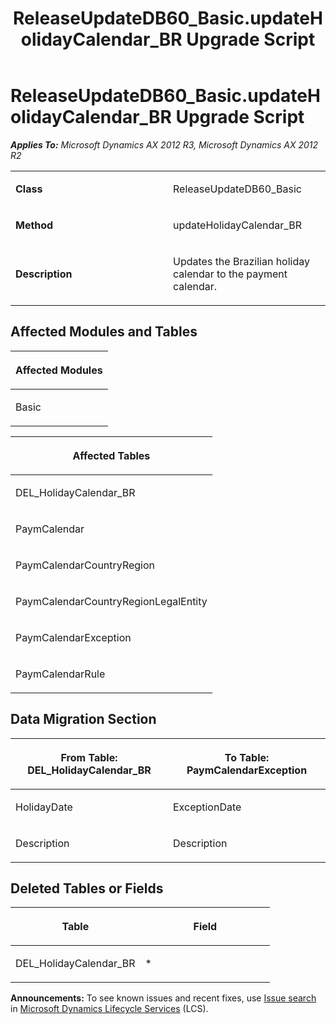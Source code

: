 ﻿---
title: ReleaseUpdateDB60_Basic.updateHolidayCalendar_BR Upgrade Script
TOCTitle: ReleaseUpdateDB60_Basic.updateHolidayCalendar_BR Upgrade Script
ms:assetid: 2fe00630-c24b-281b-e47b-08f7e9135cb7
ms:mtpsurl: https://msdn.microsoft.com/en-us/library/JJ736041(v=AX.60)
ms:contentKeyID: 49707456
ms.date: 05/18/2015
mtps_version: v=AX.60
---

# ReleaseUpdateDB60\_Basic.updateHolidayCalendar\_BR Upgrade Script 


_**Applies To:** Microsoft Dynamics AX 2012 R3, Microsoft Dynamics AX 2012 R2_

<table>
<colgroup>
<col style="width: 50%" />
<col style="width: 50%" />
</colgroup>
<tbody>
<tr class="odd">
<td><p><strong>Class</strong></p></td>
<td><p>ReleaseUpdateDB60_Basic</p></td>
</tr>
<tr class="even">
<td><p><strong>Method</strong></p></td>
<td><p>updateHolidayCalendar_BR</p></td>
</tr>
<tr class="odd">
<td><p><strong>Description</strong></p></td>
<td><p>Updates the Brazilian holiday calendar to the payment calendar.</p></td>
</tr>
</tbody>
</table>


## Affected Modules and Tables

<table>
<colgroup>
<col style="width: 100%" />
</colgroup>
<thead>
<tr class="header">
<th><p>Affected Modules</p></th>
</tr>
</thead>
<tbody>
<tr class="odd">
<td><p>Basic</p></td>
</tr>
</tbody>
</table>


<table>
<colgroup>
<col style="width: 100%" />
</colgroup>
<thead>
<tr class="header">
<th><p>Affected Tables</p></th>
</tr>
</thead>
<tbody>
<tr class="odd">
<td><p>DEL_HolidayCalendar_BR</p></td>
</tr>
<tr class="even">
<td><p>PaymCalendar</p></td>
</tr>
<tr class="odd">
<td><p>PaymCalendarCountryRegion</p></td>
</tr>
<tr class="even">
<td><p>PaymCalendarCountryRegionLegalEntity</p></td>
</tr>
<tr class="odd">
<td><p>PaymCalendarException</p></td>
</tr>
<tr class="even">
<td><p>PaymCalendarRule</p></td>
</tr>
</tbody>
</table>


## Data Migration Section

<table>
<colgroup>
<col style="width: 50%" />
<col style="width: 50%" />
</colgroup>
<thead>
<tr class="header">
<th><p>From Table: DEL_HolidayCalendar_BR</p></th>
<th><p>To Table: PaymCalendarException</p></th>
</tr>
</thead>
<tbody>
<tr class="odd">
<td><p>HolidayDate</p></td>
<td><p>ExceptionDate</p></td>
</tr>
<tr class="even">
<td><p>Description</p></td>
<td><p>Description</p></td>
</tr>
</tbody>
</table>


## Deleted Tables or Fields

<table>
<colgroup>
<col style="width: 50%" />
<col style="width: 50%" />
</colgroup>
<thead>
<tr class="header">
<th><p>Table</p></th>
<th><p>Field</p></th>
</tr>
</thead>
<tbody>
<tr class="odd">
<td><p>DEL_HolidayCalendar_BR</p></td>
<td><p>*</p></td>
</tr>
</tbody>
</table>

  
**Announcements:** To see known issues and recent fixes, use [Issue search](http://go.microsoft.com/fwlink/?linkid=389258) in [Microsoft Dynamics Lifecycle Services](http://go.microsoft.com/fwlink/?linkid=306505) (LCS).

